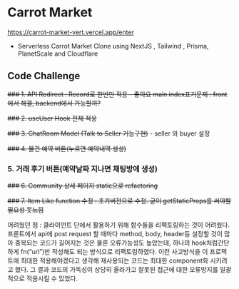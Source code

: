 # Carrot Market
https://carrot-market-vert.vercel.app/enter

- Serverless Carrot Market Clone using NextJS , Tailwind , Prisma, PlanetScale and Cloudflare

## Code Challenge

~~### 1. API Redirect : Record로 한번만 적용 - 좋아요 main index표기문제 : front에서 해결, backend에서 가능할까?~~

~~### 2. useUser Hook 전체 적용~~

~~### 3. ChatRoom Model (Talk to Seller 기능구현)~~ - seller 와 buyer 설정

~~### 4. 물건 예약 버튼(누르면 예약내역 생성)~~

### 5. 거래 후기 버튼(예약날짜 지나면 채팅방에 생성)

~~### 6. Community 상세 페이지 static으로 refactoring~~

~~### 7. Item Like function 수정 : 초기버전으로 수정. 굳이 getStaticProps를 써야할 필요성 못느낌~~

어려웠던 점 : 클라이언트 단에서 활용하기 위해 함수들을 리팩토링하는 것이 어려웠다. 프론트에서 api에 post request 할 때마다 method, body, header등 설정할 것이 많아 중복되는 코드가 길어지는 것은 물론 오류가능성도 높았는데, 하나의 hook처럼간단하게 fn(“url”)만 작성해도 되는 방식으로 리팩토링하였다. 이런 사고방식을 이 프로젝트에 최대한 적용해야겠다고 생각해 재사용되는 코드는 최대한 component화 시키려고 했다. 그 결과 코드의 가독성이 상당히 올라가고 잘못된 접근에 대한 오류방지를 일괄적으로 적용시킬 수 있었다.
